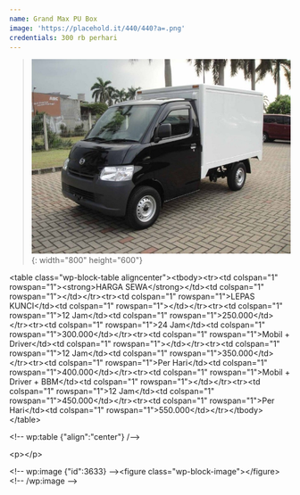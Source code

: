 ```yaml
---
name: Grand Max PU Box
image: 'https://placehold.it/440/440?a=.png'
credentials: 300 rb perhari
---
```


> ![](/uploads/content-5b0bed6990b95.jpg){: width="800" height="600"}

&lt;table class="wp-block-table aligncenter"&gt;&lt;tbody&gt;&lt;tr&gt;&lt;td colspan="1" rowspan="1"&gt;&lt;strong&gt;HARGA SEWA&lt;/strong&gt;&lt;/td&gt;&lt;td colspan="1" rowspan="1"&gt;&lt;/td&gt;&lt;/tr&gt;&lt;tr&gt;&lt;td colspan="1" rowspan="1"&gt;LEPAS KUNCI&lt;/td&gt;&lt;td colspan="1" rowspan="1"&gt;&lt;/td&gt;&lt;/tr&gt;&lt;tr&gt;&lt;td colspan="1" rowspan="1"&gt;12 Jam&lt;/td&gt;&lt;td colspan="1" rowspan="1"&gt;250.000&lt;/td&gt;&lt;/tr&gt;&lt;tr&gt;&lt;td colspan="1" rowspan="1"&gt;24 Jam&lt;/td&gt;&lt;td colspan="1" rowspan="1"&gt;300.000&lt;/td&gt;&lt;/tr&gt;&lt;tr&gt;&lt;td colspan="1" rowspan="1"&gt;Mobil + Driver&lt;/td&gt;&lt;td colspan="1" rowspan="1"&gt;&lt;/td&gt;&lt;/tr&gt;&lt;tr&gt;&lt;td colspan="1" rowspan="1"&gt;12 Jam&lt;/td&gt;&lt;td colspan="1" rowspan="1"&gt;350.000&lt;/td&gt;&lt;/tr&gt;&lt;tr&gt;&lt;td colspan="1" rowspan="1"&gt;Per Hari&lt;/td&gt;&lt;td colspan="1" rowspan="1"&gt;400.000&lt;/td&gt;&lt;/tr&gt;&lt;tr&gt;&lt;td colspan="1" rowspan="1"&gt;Mobil + Driver + BBM&lt;/td&gt;&lt;td colspan="1" rowspan="1"&gt;&lt;/td&gt;&lt;/tr&gt;&lt;tr&gt;&lt;td colspan="1" rowspan="1"&gt;12 Jam&lt;/td&gt;&lt;td colspan="1" rowspan="1"&gt;450.000&lt;/td&gt;&lt;/tr&gt;&lt;tr&gt;&lt;td colspan="1" rowspan="1"&gt;Per Hari&lt;/td&gt;&lt;td colspan="1" rowspan="1"&gt;550.000&lt;/td&gt;&lt;/tr&gt;&lt;/tbody&gt;&lt;/table&gt;

&lt;\!-- wp:table \{"align":"center"\} /--&gt;

&lt;p&gt;&lt;/p&gt;

&lt;\!-- wp:image \{"id":3633\} --&gt;&lt;figure class="wp-block-image"&gt;&lt;/figure&gt;&lt;\!-- /wp:image --&gt;